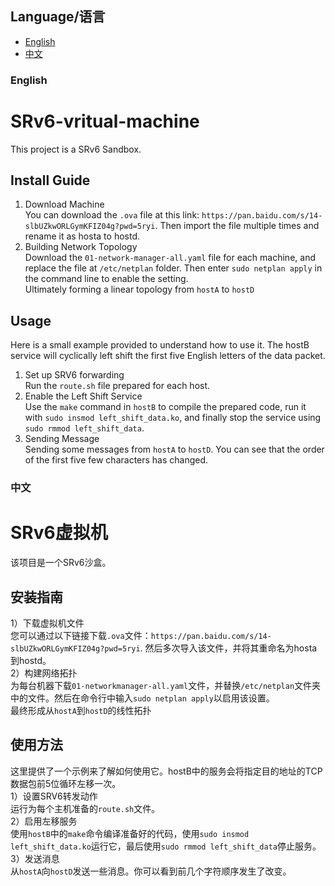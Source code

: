 ## Language/语言

- [English](#english)
- [中文](#中文)

### English
# SRv6-vritual-machine
This project is a SRv6 Sandbox.
## Install Guide
1) Download Machine  
You can download the `.ova` file at this link: `https://pan.baidu.com/s/14-slbUZkwORLGymKFIZ04g?pwd=5ryi`. Then import the file multiple times and rename it as hosta to hostd.  
2) Building Network Topology  
Download the `01-network-manager-all.yaml` file for each machine, and replace the file at `/etc/netplan` folder. Then enter `sudo netplan apply` in the command line to enable the setting.  
Ultimately forming a linear topology from `hostA` to `hostD`  
## Usage  
Here is a small example provided to understand how to use it. The hostB service will cyclically left shift the first five English letters of the data packet.  
1) Set up SRV6 forwarding  
Run the `route.sh` file prepared for each host.  
2) Enable the Left Shift Service  
Use the `make` command in `hostB` to compile the prepared code, run it with `sudo insmod left_shift_data.ko`, and finally stop the service using `sudo rmmod left_shift_data`.  
3) Sending Message  
Sending some messages from `hostA` to `hostD`. You can see that the order of the first five few characters has changed.


### 中文  
# SRv6虚拟机
该项目是一个SRv6沙盒。  
## 安装指南
1）下载虚拟机文件  
您可以通过以下链接下载`.ova`文件：`https://pan.baidu.com/s/14-slbUZkwORLGymKFIZ04g?pwd=5ryi`. 然后多次导入该文件，并将其重命名为hosta到hostd。  
2）构建网络拓扑  
为每台机器下载`01-networkmanager-all.yaml`文件，并替换`/etc/netplan`文件夹中的文件。然后在命令行中输入`sudo netplan apply`以启用该设置。  
最终形成从`hostA`到`hostD`的线性拓扑  
## 使用方法  
这里提供了一个示例来了解如何使用它。hostB中的服务会将指定目的地址的TCP数据包前5位循环左移一次。  
1）设置SRV6转发动作  
运行为每个主机准备的`route.sh`文件。  
2）启用左移服务  
使用`hostB`中的`make`命令编译准备好的代码，使用`sudo insmod left_shift_data.ko`运行它，最后使用`sudo rmmod left_shift_data`停止服务。  
3）发送消息  
从`hostA`向`hostD`发送一些消息。你可以看到前几个字符顺序发生了改变。  
